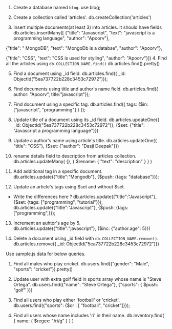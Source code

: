 1. Create a database named `blog`.
use blog; 

2. Create a collection called 'articles'.
db.createCollection('articles')


3. Insert multiple documents(at least 3) into articles. It should have fields
db.articles.insertMany([
{"title": "Javascript", "text": "javascript is a programming language", "author": "Apoorv"},

{"title": " MongoDB", "text": "MongoDb is a databse", "author": "Apoorv"},

{"title": "CSS", "text": "CSS is used for styling", "author": "Apoorv"}])
4. Find all the articles using `db.COLLECTION_NAME.find()`
db.articles.find().pretty()

5. Find a document using _id field.
db.articles.find({ _id: ObjectId("5ea737722b228c3453c72972")});

6. Find documents using title and author's name field.
db.articles.find({ author: "Apoorv", title:"javascript"});

7. Find document using a specific tag.
db.articles.find({ tags: {$in: ["javascript", "programming"] } });

8. Update title of a document using its _id field.
db.articles.updateOne({ _id: ObjectId("5ea737722b228c3453c72972")}, {$set: {"title": "Javascript a programming language"}})

9. Update a author's name using article's title.
db.articles.updateOne({ "title": "CSS"}, {$set: {"author": "Dasji Deepak"}})

10. rename details field to description from articles collection. 
db.articles.updateMany( {}, { $rename: { "text": "description" } } )

11. Add additional tag in a specific document.
db.articles.update({"title":"Mongodb"}, {$push: {tags: "database"}});

12. Update an article's tags using $set and without $set.
  - Write the differences here ?
db.articles.update({"title":"Javascript"}, {$set: {tags: ["programming", "tutorial"}});
db.articles.update({"title":"Javascript"}, {$push: {tags: ["programming",}});
13. Increment an auhtor's age by 5.  
db.articles.update({"title":"javascript"}, {$inc: {"author.age": 5}})

14. Delete a document using _id field with `db.COLLECTION_NAME.remove()`.
db.articles.remove({ _id: ObjectId("5ea737722b228c3453c72972")})

Use sample.js data for below queries.

1. Find all males who play cricket.
db.users.find({"gender": "Male", "sports": "cricket"}).pretty()

2. Update user with extra golf field in sports array whose name is "Steve Ortega".
db.users.find({"name": "Steve Ortega"}, {"sports": { $push: "golf" }})  

3. Find all users who play either 'football' or 'cricket'.
db.users.find({"sports": {$or : [ "football", "cricket"]}});

4. Find all users whose name includes 'ri' in their name.
db.inventory.find( { name: { $regex: "/ri/g" } } )
